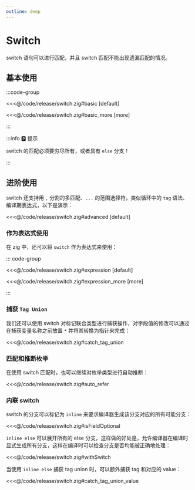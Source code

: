 ```yaml
---
outline: deep
---
```


# Switch

switch 语句可以进行匹配，并且 switch 匹配不能出现遗漏匹配的情况。

## 基本使用

:::code-group

<<<@/code/release/switch.zig#basic [default]

<<<@/code/release/switch.zig#basic_more [more]

:::

:::info 🅿️ 提示

switch 的匹配必须要穷尽所有，或者具有 `else` 分支！

:::

## 进阶使用

switch 还支持用 `,` 分割的多匹配、`...` 的范围选择符，类似循环中的 `tag` 语法、编译期表达式，以下是演示：

<<<@/code/release/switch.zig#advanced [default]

### 作为表达式使用

在 zig 中，还可以将 `switch` 作为表达式来使用：

::: code-group

<<<@/code/release/switch.zig#expression [default]

<<<@/code/release/switch.zig#expression_more [more]

:::

### 捕获 `Tag Union`

我们还可以使用 switch 对标记联合类型进行捕获操作，对字段值的修改可以通过在捕获变量名称之前放置 `*` 并将其转换为指针来完成：

<<<@/code/release/switch.zig#catch_tag_union

### 匹配和推断枚举

在使用 switch 匹配时，也可以继续对枚举类型进行自动推断：

<<<@/code/release/switch.zig#auto_refer

### 内联 switch

switch 的分支可以标记为 `inline` 来要求编译器生成该分支对应的所有可能分支：

<<<@/code/release/switch.zig#isFieldOptional

`inline else` 可以展开所有的 else 分支，这样做的好处是，允许编译器在编译时显式生成所有分支，这样在编译时可以检查分支是否均能被正确地处理：

<<<@/code/release/switch.zig#withSwitch

当使用 `inline else` 捕获 tag union 时，可以额外捕获 tag 和对应的 value：

<<<@/code/release/switch.zig#catch_tag_union_value
